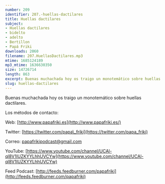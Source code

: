 ```yaml
---
number: 209
identifier: 207.-huellas-dactilares
title: Huellas dactilares
subject:
- Huellas dactilares
- bidelto
- adelto
- Bertillon
- Papá Friki
downloads: 2060
filename: 207.HuellasDactilares.mp3
mtime: 1685124189
mp3_mtime: 1636630350
size: 14726714
length: 863
excerpt: Buenas muchachada hoy os traigo un monotemático sobre huellas dictalares.
slug: huellas-dactilares
---
```

Buenas muchachada hoy os traigo un monotemático sobre huellas dactilares.  

Los métodos de contacto:  

Web: [http://www.papafriki.es](http://www.papafriki.es/)  

Twitter: [https://twitter.com/papa\_friki](https://twitter.com/papa_friki)

Correo: [papafrikipodcast@gmail.com](https://archive.org/details/papafrikipodast@gmail.com)

YouTube: [https://www.youtube.com/channel/UCAl-ql8V1IUZKYYLhhUVCYw](https://www.youtube.com/channel/UCAl-ql8V1IUZKYYLhhUVCYw)  

Feed Podcast: [http://feeds.feedburner.com/papafriki](http://feeds.feedburner.com/papafriki)